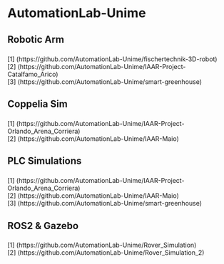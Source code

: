 <h1 align="left">AutomationLab-Unime</h1>

###

<h2 align="left">Robotic Arm</h2>

###

<p align="left">[1] (https://github.com/AutomationLab-Unime/fischertechnik-3D-robot)<br>[2] (https://github.com/AutomationLab-Unime/IAAR-Project-Catalfamo_Arico)<br>[3] (https://github.com/AutomationLab-Unime/smart-greenhouse)</p>

###

<h2 align="left">Coppelia Sim</h2>

###

<p align="left">[1] (https://github.com/AutomationLab-Unime/IAAR-Project-Orlando_Arena_Corriera)<br>[2] (https://github.com/AutomationLab-Unime/IAAR-Maio)</p>

###

<h2 align="left">PLC Simulations</h2>

###

<p align="left">[1] (https://github.com/AutomationLab-Unime/IAAR-Project-Orlando_Arena_Corriera)<br>[2] (https://github.com/AutomationLab-Unime/IAAR-Maio)<br>[3] (https://github.com/AutomationLab-Unime/smart-greenhouse)</p>

###

<h2 align="left">ROS2 & Gazebo</h2>

###

<p align="left">[1] (https://github.com/AutomationLab-Unime/Rover_Simulation)<br>[2] (https://github.com/AutomationLab-Unime/Rover_Simulation_2)</p>

###
